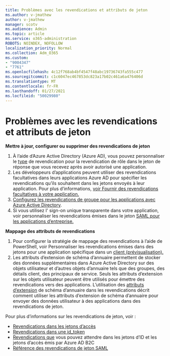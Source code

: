 ```yaml
---
title: Problèmes avec les revendications et attributs de jeton
ms.author: v-jmathew
author: v-jmathew
manager: scotv
ms.audience: Admin
ms.topic: article
ms.service: o365-administration
ROBOTS: NOINDEX, NOFOLLOW
localization_priority: Normal
ms.collection: Adm_O365
ms.custom:
- "9004347"
- "7761"
ms.openlocfilehash: 4c12f768ab4bf4547f48abc19736743fa555c477
ms.sourcegitcommit: c1c6047ec467853dc823a17b02c461a6a476406d
ms.translationtype: MT
ms.contentlocale: fr-FR
ms.lasthandoff: 01/27/2021
ms.locfileid: "50029980"
---
```

# <a name="issues-with-token-claims-and-attributes"></a>Problèmes avec les revendications et attributs de jeton

**Mettre à jour, configurer ou supprimer des revendications de jeton**

1. À l’aide d’Azure Active Directory (Azure AD), vous pouvez personnaliser le [type](https://docs.microsoft.com/azure/active-directory/develop/active-directory-enterprise-app-role-management) de revendication pour la revendication de rôle dans le jeton de réponse que vous recevez après avoir autorisé une application.
2. Les développeurs d’applications peuvent utiliser des revendications facultatives dans leurs applications Azure AD pour spécifier les revendications qu’ils souhaitent dans les jetons envoyés à leur application. Pour plus d’informations, [voir Fournir des revendications facultatives à votre application.](https://docs.microsoft.com/azure/active-directory/develop/active-directory-optional-claims)
3. [Configurez les revendications de groupe pour les applications avec Azure Active Directory](https://docs.microsoft.com/azure/active-directory/hybrid/how-to-connect-fed-group-claims).
4. Si vous utilisez l' sign-on unique transparente dans votre application, voir personnaliser les revendications émises dans le jeton [SAML pour les applications d’entreprise.](https://docs.microsoft.com/azure/active-directory/develop/active-directory-saml-claims-customization)

**Mappage des attributs de revendications**

1. Pour configurer la stratégie de mappage des revendications à l’aide de PowerShell, voir Personnaliser les revendications émises dans des jetons pour une application spécifique dans un [client (prévisualisation).](https://docs.microsoft.com/azure/active-directory/develop/active-directory-claims-mapping)
2. Les attributs d’extension de schéma d’annuaire permettent de stocker des données supplémentaires dans Azure Active Directory sur des objets utilisateur et d’autres objets d’annuaire tels que des groupes, des détails client, des principaux de service. Seuls les attributs d’extension sur les objets utilisateur peuvent être utilisés pour émettre des revendications vers des applications. L’utilisation des [attributs d’extension](https://docs.microsoft.com/azure/active-directory/develop/active-directory-schema-extensions) de schéma d’annuaire dans les revendications décrit comment utiliser les attributs d’extension de schéma d’annuaire pour envoyer des données utilisateur à des applications dans des revendications de jeton.

Pour plus d’informations sur les revendications de jeton, voir :

- [Revendications dans les jetons d’accès](https://docs.microsoft.com/azure/active-directory/develop/access-tokens#claims-in-access-tokens)
- [Revendications dans une id_token](https://docs.microsoft.com/azure/active-directory/develop/id-tokens#claims-in-an-id_token)
- [Revendications que](https://docs.microsoft.com/azure/active-directory-b2c/tokens-overview#claims) vous pouvez attendre dans les jetons d’ID et les jetons d’accès émis par Azure AD B2C
- [Référence des revendications de jeton SAML](https://docs.microsoft.com/azure/active-directory/develop/reference-saml-tokens)
